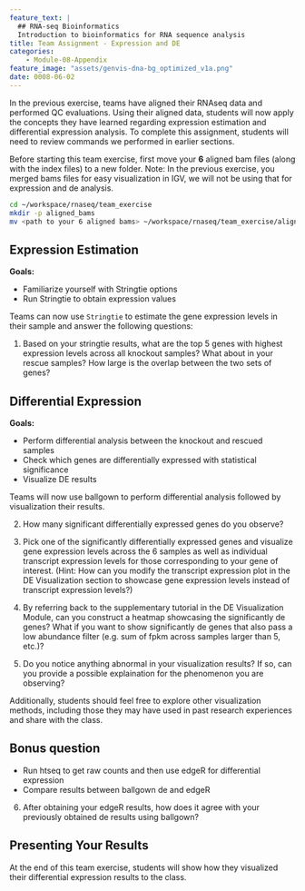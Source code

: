 ```yaml
---
feature_text: |
  ## RNA-seq Bioinformatics
  Introduction to bioinformatics for RNA sequence analysis
title: Team Assignment - Expression and DE
categories:
    - Module-08-Appendix
feature_image: "assets/genvis-dna-bg_optimized_v1a.png"
date: 0008-06-02
---
```

In the previous exercise, teams have aligned their RNAseq data and performed QC evaluations. Using their aligned data, students will now apply the concepts they have learned regarding expression estimation and differential expression analysis. To complete this assignment, students will need to review commands we performed in earlier sections.

Before starting this team exercise, first move your **6** aligned bam files (along with the index files) to a new folder. Note: In the previous exercise, you merged bams files for easy visualization in IGV, we will not be using that for expression and de analysis.

```bash
cd ~/workspace/rnaseq/team_exercise
mkdir -p aligned_bams
mv <path to your 6 aligned bams> ~/workspace/rnaseq/team_exercise/aligned_bams
```

## Expression Estimation

**Goals:**

- Familiarize yourself with Stringtie options
- Run Stringtie to obtain expression values

Teams can now use `Stringtie` to estimate the gene expression levels in their sample and answer the following questions:

1. Based on your stringtie results, what are the top 5 genes with highest expression levels across all knockout samples? What about in your rescue samples? How large is the overlap between the two sets of genes?  


## Differential Expression

**Goals:**

- Perform differential analysis between the knockout and rescued samples
- Check which genes are differentially expressed with statistical significance
- Visualize DE results

Teams will now use ballgown to perform differential analysis followed by visualization their results.

2. How many significant differentially expressed genes do you observe?

3. Pick one of the significantly differentially expressed genes and visualize gene expression levels across the 6 samples as well as individual transcript expression levels for those corresponding to your gene of interest. (Hint: How can you modify the transcript expression plot in the DE Visualization section to showcase gene expression levels instead of transcript expression levels?)

4. By referring back to the supplementary tutorial in the DE Visualization Module, can you construct a heatmap showcasing the significantly de genes? What if you want to show significantly de genes that also pass a low abundance filter (e.g. sum of fpkm across samples larger than 5, etc.)?

5. Do you notice anything abnormal in your visualization results? If so, can you provide a possible explaination for the phenomenon you are observing?

Additionally, students should feel free to explore other visualization methods, including those they may have used in past research experiences and share with the class.

## Bonus question

- Run htseq to get raw counts and then use edgeR for differential expression
- Compare results between ballgown de and edgeR

6. After obtaining your edgeR results, how does it agree with your previously obtained de results using ballgown? 


## Presenting Your Results
At the end of this team exercise, students will show how they visualized their differential expression results to the class.
